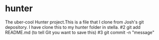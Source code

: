 hunter
======

The uber-cool Hunter project.This is a file that I clone from Josh's git depository.
I have clone this to my hunter folder in stella.
#2 git add README.md (to tell Git you want to save this)
#3 git commit -n "message" 